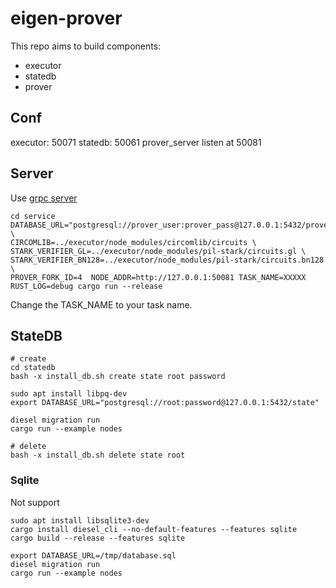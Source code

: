 # eigen-prover

This repo aims to build components:

* executor
* statedb
* prover

## Conf
executor: 50071
statedb: 50061
prover_server listen at 50081

## Server

Use [grpc server](https://github.com/hyperium/tonic/blob/master/examples/helloworld-tutorial.md)

```
cd service
DATABASE_URL="postgresql://prover_user:prover_pass@127.0.0.1:5432/prover_db" \
CIRCOMLIB=../executor/node_modules/circomlib/circuits \
STARK_VERIFIER_GL=../executor/node_modules/pil-stark/circuits.gl \
STARK_VERIFIER_BN128=../executor/node_modules/pil-stark/circuits.bn128  \
PROVER_FORK_ID=4  NODE_ADDR=http://127.0.0.1:50081 TASK_NAME=XXXXX RUST_LOG=debug cargo run --release
```
Change the TASK\_NAME to your task name.

## StateDB

```
# create
cd statedb
bash -x install_db.sh create state root password

sudo apt install libpq-dev
export DATABASE_URL="postgresql://root:password@127.0.0.1:5432/state"

diesel migration run
cargo run --example nodes

# delete
bash -x install_db.sh delete state root
```

### Sqlite

Not support

```
sudo apt install libsqlite3-dev
cargo install diesel_cli --no-default-features --features sqlite
cargo build --release --features sqlite

export DATABASE_URL=/tmp/database.sql
diesel migration run
cargo run --example nodes
```

